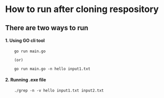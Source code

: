 # How to run after cloning respository

## There are two ways to run

  #### 1. Using GO cli tool 
        go run main.go 

        (or) 

        go run main.go -n hello input1.txt


  #### 2. Running .exe file 
        ./grep -n -v hello input1.txt input2.txt
